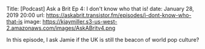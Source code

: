 Title: [Podcast] Ask a Brit Ep 4: I don't know who that is!
date: January 28, 2019 20:00
url: https://askabrit.transistor.fm/episodes/i-dont-know-who-that-is
image: https://kjaymiller.s3-us-west-2.amazonaws.com/images/AskABritv4.png

In this episode, I ask Jamie if the UK is still the beacon of world pop culture?
